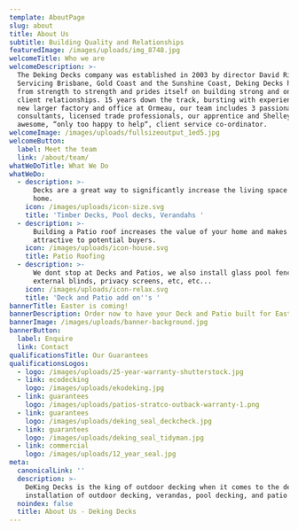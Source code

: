 ```yaml
---
template: AboutPage
slug: about
title: About Us
subtitle: Building Quality and Relationships
featuredImage: /images/uploads/img_8748.jpg
welcomeTitle: Who we are
welcomeDescription: >-
  The Deking Decks company was established in 2003 by director David Rider.
  Servicing Brisbane, Gold Coast and the Sunshine Coast, Deking Decks has grown
  from strength to strength and prides itself on building strong and ongoing
  client relationships. 15 years down the track, bursting with experience and a
  new larger factory and office at Ormeau, our team includes 3 passionate design
  consultants, licensed trade professionals, our apprentice and Shelley our
  awesome, “only too happy to help“, client service co-ordinator.
welcomeImage: /images/uploads/fullsizeoutput_1ed5.jpg
welcomeButton:
  label: Meet the team
  link: /about/team/
whatWeDoTitle: What We Do
whatWeDo:
  - description: >-
      Decks are a great way to significantly increase the living space of your
      home.
    icon: /images/uploads/icon-size.svg
    title: 'Timber Decks, Pool decks, Verandahs '
  - description: >-
      Building a Patio roof increases the value of your home and makes it more
      attractive to potential buyers.
    icon: /images/uploads/icon-house.svg
    title: Patio Roofing
  - description: >-
      We dont stop at Decks and Patios, we also install glass pool fencing,
      external blinds, privacy screens, etc, etc...
    icon: /images/uploads/icon-relax.svg
    title: 'Deck and Patio add on''s '
bannerTitle: Easter is coming!
bannerDescription: Order now to have your Deck and Patio built for Easter
bannerImage: /images/uploads/banner-background.jpg
bannerButton:
  label: Enquire
  link: Contact
qualificationsTitle: Our Guarantees
qualificationsLogos:
  - logo: /images/uploads/25-year-warranty-shutterstock.jpg
  - link: ecodecking
    logo: /images/uploads/ekodeking.jpg
  - link: guarantees
    logo: /images/uploads/patios-stratco-outback-warranty-1.png
  - link: guarantees
    logo: /images/uploads/deking_seal_deckcheck.jpg
  - link: guarantees
    logo: /images/uploads/deking_seal_tidyman.jpg
  - link: commercial
    logo: /images/uploads/12_year_seal.jpg
meta:
  canonicalLink: ''
  description: >-
    DeKing Decks is the king of outdoor decking when it comes to the design and
    installation of outdoor decking, verandas, pool decking, and patio roofing.
  noindex: false
  title: About Us - Deking Decks
---
```


